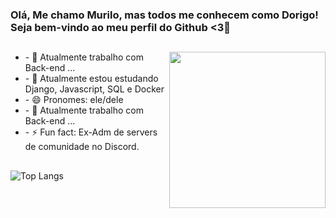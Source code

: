 ### Olá, Me chamo Murilo, mas todos me conhecem como Dorigo! Seja bem-vindo ao meu perfil do Github <3👋

##

<a href="#"><img align="right" src="https://media.discordapp.net/attachments/835293405034577990/1225077569448312852/tumblr_oydvi4d1Dy1vwqthvo1_500.gif?ex=661fd165&is=660d5c65&hm=7d08271ddfac3830240b1a15127d588e03f0f5ad4cdbff25a502fa42dc0aba96&=&width=495&height=473" width="250 " height="250" /></a>

- <a  target='_blank'>- 🔭 Atualmente trabalho com Back-end ...</a>
- <a  target='_blank'>- 🌱 Atualmente estou estudando Django, Javascript, SQL e Docker</a>
- <a  target='_blank'>- 😄 Pronomes: ele/dele </a>
- <a  target='_blank'>- 🔭 Atualmente trabalho com Back-end ...</a>
- <a  target='_blank'>- ⚡ Fun fact: Ex-Adm de servers de comunidade no Discord. </a>

## 

![Top Langs](https://github-readme-stats.vercel.app/api/top-langs/?username=dorigodev&hide_progress=true)
